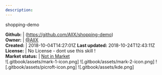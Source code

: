 ```yaml
---
description: 
---
```

shopping-demo



**Github:** | (https://github.com/AIIX/shopping-demo)  
**Owner:** | [@AIIX](https://github.com/AIIX)  
**Created:** | 2018-10-04T14:27:01Z  **Last updated:** 2018-10-24T12:43:11Z  
**License:** | No License - dont use this skill !  
**Market status:** | [Not in Market](https://market.mycroft.ai/skill/)  
 ![.gitbook/assets/mark-1-icon.png]  ![.gitbook/assets/mark-2-icon.png]  ![.gitbook/assets/picroft-icon.png]  ![.gitbook/assets/kde.png]  
